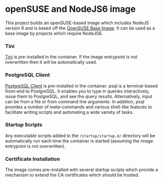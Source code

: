 # openSUSE and NodeJS6 image

This project builds an openSUSE-based image which includes NodeJS version 6 and is based off the [OpenSUSE Base Image](https://github.com/CAFapi/opensuse-base-image). It can be used as a base image by projects which require NodeJS6.

### Tini
[Tini](https://github.com/krallin/tini) is pre-installed in the container.  If the image entrypoint is not overwritten then it will be automatically used.

### PostgreSQL Client
[PostgreSQL Client](https://www.postgresql.org/docs/current/static/app-psql.html) is pre-installed in the container. psql is a terminal-based front-end to PostgreSQL. It enables you to type in queries interactively, issue them to PostgreSQL, and see the query results. Alternatively, input can be from a file or from command line arguments. In addition, psql provides a number of meta-commands and various shell-like features to facilitate writing scripts and automating a wide variety of tasks.

### Startup Scripts
Any executable scripts added to the `/startup/startup.d/` directory will be automatically run each time the container is started (assuming the image entrypoint is not overwritten).

### Certificate Installation
The image comes pre-installed with several startup scripts which provide a mechanism to extend the CA certificates which should be trusted.
